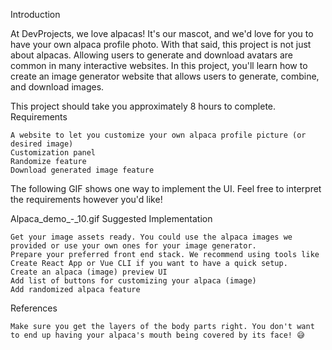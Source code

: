 Introduction

At DevProjects, we love alpacas! It's our mascot, and we'd love for you to have your own alpaca profile photo. With that said, this project is not just about alpacas. Allowing users to generate and download avatars are common in many interactive websites. In this project, you'll learn how to create an image generator website that allows users to generate, combine, and download images.

This project should take you approximately 8 hours to complete.
Requirements

    A website to let you customize your own alpaca profile picture (or desired image)
    Customization panel
    Randomize feature
    Download generated image feature

The following GIF shows one way to implement the UI. Feel free to interpret the requirements however you'd like!

Alpaca_demo_-_10.gif
Suggested Implementation

    Get your image assets ready. You could use the alpaca images we provided or use your own ones for your image generator.
    Prepare your preferred front end stack. We recommend using tools like Create React App or Vue CLI if you want to have a quick setup.
    Create an alpaca (image) preview UI
    Add list of buttons for customizing your alpaca (image)
    Add randomized alpaca feature

References

    Make sure you get the layers of the body parts right. You don't want to end up having your alpaca's mouth being covered by its face! 😅

